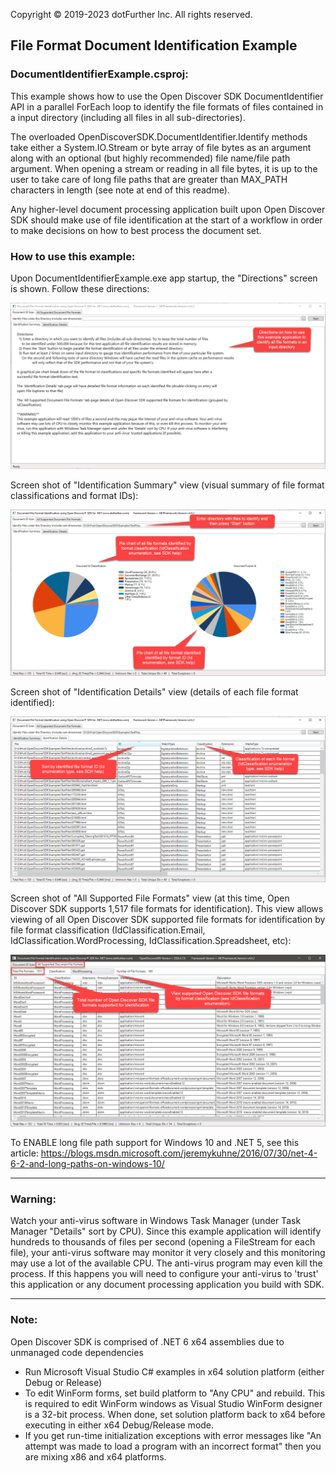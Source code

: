 Copyright © 2019-2023 dotFurther Inc. All rights reserved.

## File Format Document Identification Example

### DocumentIdentifierExample.csproj:
This example shows how to use the Open Discover SDK DocumentIdentifier API in a parallel ForEach loop to identify the file formats 
of files contained in a input directory (including all files in all sub-directories).

The overloaded OpenDiscoverSDK.DocumentIdentifier.Identify methods take either a System.IO.Stream or byte array of file bytes as an argument along with an optional (but highly recommended) file name/file path argument. When opening a stream or reading in all file bytes, it is up to the user to take care of long file paths that are greater than MAX_PATH characters in length (see note at end of this readme).

Any higher-level document processing application built upon Open Discover SDK should make use of file identification at the start of a workflow in order to make decisions on how to best process the document set.

### How to use this example:

Upon DocumentIdentifierExample.exe app startup, the "Directions" screen is shown. Follow these directions: 

<img src="DocumentationImages/Image1.png">

Screen shot of "Identification Summary" view (visual summary of file format classifications and format IDs):

<img src="DocumentationImages/Image2.png">

Screen shot of "Identification Details" view (details of each file format identified):

<img src="DocumentationImages/Image3.png">

Screen shot of "All Supported File Formats" view (at this time, Open Discover SDK supports 1,517 file formats for identification). This view allows viewing of all Open Discover SDK supported file formats for identification by file format classification (IdClassification.Email, IdClassification.WordProcessing, IdClassification.Spreadsheet, etc):

<img src="DocumentationImages/Image4.png">


To ENABLE long file path support for Windows 10 and .NET 5, see this article:
 https://blogs.msdn.microsoft.com/jeremykuhne/2016/07/30/net-4-6-2-and-long-paths-on-windows-10/

------------------------------------------------------------------------------------------------------------------------
### Warning: 
Watch your anti-virus software in Windows Task Manager (under Task Manager "Details" sort by CPU). Since this example 
application will identify hundreds to thousands of files per second (opening a FileStream for each file), your anti-virus 
software may monitor it very closely and this monitoring may use a lot of the available CPU. The anti-virus program may even 
kill the process. If this happens you will need to configure your anti-virus to 'trust' this application or any document 
processing application you build with SDK.


------------------------------------------------------------------------------------------------------------------------
### Note: 
Open Discover SDK is comprised of .NET 6 x64 assemblies due to unmanaged code dependencies

- Run Microsoft Visual Studio C# examples in x64 solution platform (either Debug or Release)
- To edit WinForm forms, set build platform to "Any CPU" and rebuild. This is required to edit WinForm windows as Visual Studio WinForm designer is a 32-bit process. When done, set solution platform back to x64 before executing in either x64 Debug/Release mode.
- If you get run-time initialization exceptions with error messages like "An attempt was made to load a program with
  an incorrect format" then you are mixing x86 and x64 platforms. 

